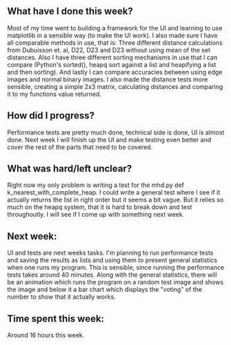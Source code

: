 ## What have I done this week?

Most of my time went to building a framework for the UI and learning to use matplotlib in a sensible way (to make the UI work). I also made sure I have all comparable 
methods in use, that is: Three different distance calculations from Dubuisson et. al, D22, D23 and D23 without using mean of the set distances. Also I have three different 
sorting mechanisms in use that I can compare (Python's sorted(), heapq sort against a list and heapifying a list and then sorting). And lastly I can compare accuracies 
between using edge images and normal binary images. I also made the distance tests more sensible, creating a simple 2x3 matrix, calculating distances and comparing it to my 
functions value returned.

## How did I progress?

Performance tests are pretty much done, technical side is done, UI is almost done. Next week I will finish up the UI and make testing even better and cover the rest of the 
parts that need to be covered.

## What was hard/left unclear?

Right now my only problem is writing a test for the mhd.py def k_nearest_with_complete_heap. I could write a general test where I see if it actually returns the list in 
right order but it seems a bit vague. But it relies so much on the heapq system, that it is hard to break down and test throughoutly. I will see if I come up with something 
next week.

## Next week:

UI and tests are next weeks tasks. I'm planning to run performance tests and saving the results as lists and using them to present general statistics when one runs my 
program. This is sensible, since running the performance tests takes around 40 minutes. Along with the general statistics, there will be an animation which runs the 
program on a random test image and shows the image and below it a bar chart which displays the "voting" of the number to show that it actually works.


## Time spent this week:

Around 16 hours this week.
